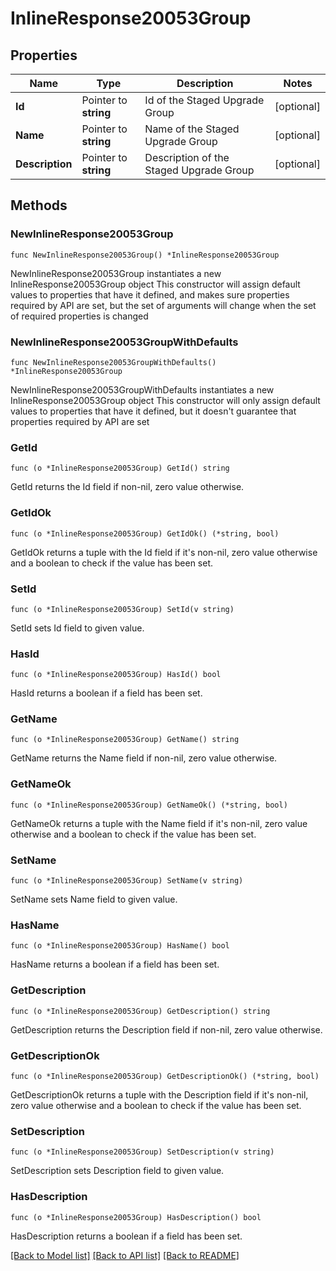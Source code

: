 # InlineResponse20053Group

## Properties

Name | Type | Description | Notes
------------ | ------------- | ------------- | -------------
**Id** | Pointer to **string** | Id of the Staged Upgrade Group | [optional] 
**Name** | Pointer to **string** | Name of the Staged Upgrade Group | [optional] 
**Description** | Pointer to **string** | Description of the Staged Upgrade Group | [optional] 

## Methods

### NewInlineResponse20053Group

`func NewInlineResponse20053Group() *InlineResponse20053Group`

NewInlineResponse20053Group instantiates a new InlineResponse20053Group object
This constructor will assign default values to properties that have it defined,
and makes sure properties required by API are set, but the set of arguments
will change when the set of required properties is changed

### NewInlineResponse20053GroupWithDefaults

`func NewInlineResponse20053GroupWithDefaults() *InlineResponse20053Group`

NewInlineResponse20053GroupWithDefaults instantiates a new InlineResponse20053Group object
This constructor will only assign default values to properties that have it defined,
but it doesn't guarantee that properties required by API are set

### GetId

`func (o *InlineResponse20053Group) GetId() string`

GetId returns the Id field if non-nil, zero value otherwise.

### GetIdOk

`func (o *InlineResponse20053Group) GetIdOk() (*string, bool)`

GetIdOk returns a tuple with the Id field if it's non-nil, zero value otherwise
and a boolean to check if the value has been set.

### SetId

`func (o *InlineResponse20053Group) SetId(v string)`

SetId sets Id field to given value.

### HasId

`func (o *InlineResponse20053Group) HasId() bool`

HasId returns a boolean if a field has been set.

### GetName

`func (o *InlineResponse20053Group) GetName() string`

GetName returns the Name field if non-nil, zero value otherwise.

### GetNameOk

`func (o *InlineResponse20053Group) GetNameOk() (*string, bool)`

GetNameOk returns a tuple with the Name field if it's non-nil, zero value otherwise
and a boolean to check if the value has been set.

### SetName

`func (o *InlineResponse20053Group) SetName(v string)`

SetName sets Name field to given value.

### HasName

`func (o *InlineResponse20053Group) HasName() bool`

HasName returns a boolean if a field has been set.

### GetDescription

`func (o *InlineResponse20053Group) GetDescription() string`

GetDescription returns the Description field if non-nil, zero value otherwise.

### GetDescriptionOk

`func (o *InlineResponse20053Group) GetDescriptionOk() (*string, bool)`

GetDescriptionOk returns a tuple with the Description field if it's non-nil, zero value otherwise
and a boolean to check if the value has been set.

### SetDescription

`func (o *InlineResponse20053Group) SetDescription(v string)`

SetDescription sets Description field to given value.

### HasDescription

`func (o *InlineResponse20053Group) HasDescription() bool`

HasDescription returns a boolean if a field has been set.


[[Back to Model list]](../README.md#documentation-for-models) [[Back to API list]](../README.md#documentation-for-api-endpoints) [[Back to README]](../README.md)


